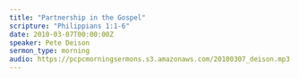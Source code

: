 ```yaml
---
title: "Partnership in the Gospel"
scripture: "Philippians 1:1-6"
date: 2010-03-07T00:00:00Z
speaker: Pete Deison
sermon_type: morning
audio: https://pcpcmorningsermons.s3.amazonaws.com/20100307_deison.mp3 
---
```



